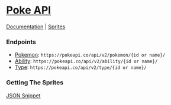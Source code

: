 # [Poke API](https://pokeapi.co)
[Documentation](https://pokeapi.co/docs/v2#pokemon-section) | 
[Sprites](https://github.com/PokeAPI/sprites)

### Endpoints
* [Pokemon](https://pokeapi.co/docs/v2#pokemon): ``` https://pokeapi.co/api/v2/pokemon/{id or name}/ ```
* [Ability](https://pokeapi.co/docs/v2#abilities): ``` https://pokeapi.co/api/v2/ability/{id or name}/ ```
* [Type](https://pokeapi.co/docs/v2#types): ``` https://pokeapi.co/api/v2/type/{id or name}/ ```

### Getting The Sprites
[JSON Snippet](PokeAPI_howToGetSpriteData.PNG)